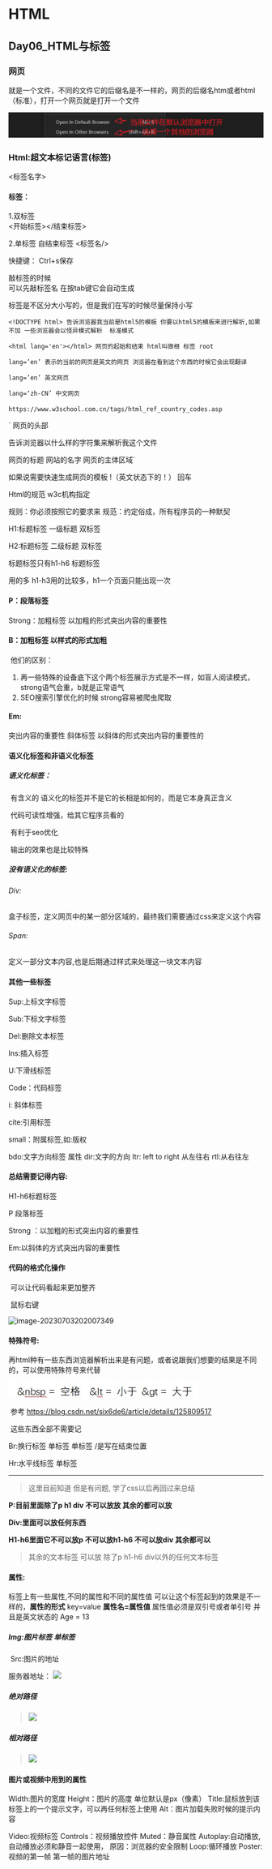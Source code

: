 # HTML

## Day06_HTML与标签

### 网页

就是一个文件，不同的文件它的后缀名是不一样的，网页的后缀名htm或者html（标准），打开一个网页就是打开一个文件

![image-20230703202359888](img/image-20230703202359888.png)

### Html:超文本标记语言(标签)

<标签名字>

#### 标签：

1.双标签	
<开始标签></结束标签>

2.单标签 自结束标签
<标签名/>



快捷键：
	Ctrl+s保存

敲标签的时候  
	可以先敲标签名 在按tab键它会自动生成

标签是不区分大小写的，但是我们在写的时候尽量保持小写

`<!DOCTYPE html> 告诉浏览器我当前是html5的模板 你要以html5的模板来进行解析,如果不加 一些浏览器会以怪异模式解析  标准模式`



`<html lang='en'></html> 网页的起始和结束 html叫做根 标签 root`

`lang=’en’ 表示的当前的网页是英文的网页 浏览器在看到这个东西的时候它会出现翻译`

`lang=’en’ 英文网页`

`lang=‘zh-CN’ 中文网页`



`https://www.w3school.com.cn/tags/html_ref_country_codes.asp`



`<head></head> 网页的头部

<meta charset=’utf-8’/> 告诉浏览器以什么样的字符集来解析我这个文件

<title></title>  网页的标题  网站的名字

<body></body> 网页的主体区域`



如果说需要快速生成网页的模板 !（英文状态下的！） 回车

Html的规范  w3c机构指定

规则：你必须按照它的要求来   规范：约定俗成，所有程序员的一种默契

H1:标题标签 一级标题  双标签

H2:标题标签 二级标题  双标签

标题标签只有h1-h6 标题标签



用的多 h1-h3用的比较多，h1一个页面只能出现一次

#### P：段落标签

Strong：加粗标签 以加粗的形式突出内容的重要性

#### B：加粗标签  以样式的形式加粗

​	 他们的区别：

1. 再一些特殊的设备底下这个两个标签展示方式是不一样，如盲人阅读模式，strong语气会重，b就是正常语气
2. SEO搜索引擎优化的时候 strong容易被爬虫爬取



#### Em:

突出内容的重要性 斜体标签 以斜体的形式突出内容的重要性的

 

#### 语义化标签和非语义化标签

##### 语义化标签：

​	有含义的 语义化的标签并不是它的长相是如何的，而是它本身真正含义

​	代码可读性增强，给其它程序员看的

​	有利于seo优化

​	输出的效果也是比较特殊



##### 没有语义化的标签:

######  Div:

盒子标签，定义网页中的某一部分区域的，最终我们需要通过css来定义这个内容

###### Span:

定义一部分文本内容,也是后期通过样式来处理这一块文本内容

 

#### 其他一些标签

Sup:上标文字标签

Sub:下标文字标签

Del:删除文本标签

Ins:插入标签

U:下滑线标签

Code：代码标签

i: 斜体标签

cite:引用标签

small：附属标签,如:版权

bdo:文字方向标签 属性 dir:文字的方向  ltr: left to right 从左往右   rtl:从右往左

 

#### 总结需要记得内容:

H1-h6标题标签

P 段落标签

Strong ：以加粗的形式突出内容的重要性

Em:以斜体的方式突出内容的重要性



#### 代码的格式化操作

​	可以让代码看起来更加整齐

​	鼠标右键 

![image-20230703202007349](C:\Users\Administrator\AppData\Roaming\Typora\typora-user-images\image-20230703202007349.png)

#### 特殊符号:

​	再html种有一些东西浏览器解析出来是有问题，或者说跟我们想要的结果是不同的，可以使用特殊符号来代替

![image-20230703202419373](img/image-20230703202419373.png)

​	参考 https://blog.csdn.net/six6de6/article/details/125809517 

​	这些东西全部不需要记

 

Br:换行标签  单标签  单标签 /是写在结束位置<br/>

Hr:水平线标签  单标签 <hr/>

> 这里目前知道 但是有问题, 学了css以后再回过来总结

**P:目前里面除了p h1 div 不可以放放 其余的都可以放**

**Div:里面可以放任何东西**

**H1-h6里面它不可以放p 不可以放h1-h6 不可以放div 其余都可以**

> 其余的文本标签 可以放 除了p h1-h6 div以外的任何文本标签



#### 属性:

标签上有一些属性,不同的属性和不同的属性值 可以让这个标签起到的效果是不一样的，**属性的形式** key=value  **属性名=属性值** 属性值必须是双引号或者单引号 并且是英文状态的
	Age = 13



##### Img:图片标签  单标签

​	Src:图片的地址



服务器地址：
	 <img src="http://t15.baidu.com/it/u=1799435314,1905157377&fm=224&app=112&f=JPEG?w=500&h=500"/>

##### 绝对路径

> <img src="C:\Users\stwd\Desktop\丁鹿学堂6月\day01\nhz.jpg"/>

##### 相对路径

> <img src="./thg.jpg"/>



#### 图片或视频中用到的属性

Width:图片的宽度
Height：图片的高度  单位默认是px（像素）
Title:鼠标放到该标签上的一个提示文字，可以再任何标签上使用
Alt：图片加载失败时候的提示内容

Video:视频标签
Controls：视频播放控件
Muted：静音属性
Autoplay:自动播放,自动播放必须和静音一起使用，
	原因：浏览器的安全限制
Loop:循环播放
Poster:视频的第一帧 第一帧的图片地址